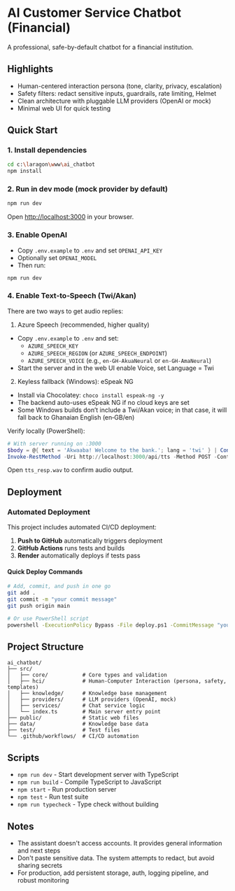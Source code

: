 # AI Customer Service Chatbot (Financial)

A professional, safe-by-default chatbot for a financial institution.

## Highlights

- Human-centered interaction persona (tone, clarity, privacy, escalation)
- Safety filters: redact sensitive inputs, guardrails, rate limiting, Helmet
- Clean architecture with pluggable LLM providers (OpenAI or mock)
- Minimal web UI for quick testing

## Quick Start

### 1. Install dependencies

```bash
cd c:\laragon\www\ai_chatbot
npm install
```

### 2. Run in dev mode (mock provider by default)

```bash
npm run dev
```

Open <http://localhost:3000> in your browser.

### 3. Enable OpenAI

- Copy `.env.example` to `.env` and set `OPENAI_API_KEY`
- Optionally set `OPENAI_MODEL`
- Then run:

```bash
npm run dev
```

### 4. Enable Text‑to‑Speech (Twi/Akan)

There are two ways to get audio replies:

1. Azure Speech (recommended, higher quality)

- Copy `.env.example` to `.env` and set:
	- `AZURE_SPEECH_KEY`
	- `AZURE_SPEECH_REGION` (or `AZURE_SPEECH_ENDPOINT`)
	- `AZURE_SPEECH_VOICE` (e.g., `en-GH-AkuaNeural` or `en-GH-AmaNeural`)
- Start the server and in the web UI enable Voice, set Language = Twi

2. Keyless fallback (Windows): eSpeak NG

- Install via Chocolatey: `choco install espeak-ng -y`
- The backend auto-uses eSpeak NG if no cloud keys are set
- Some Windows builds don’t include a Twi/Akan voice; in that case, it will fall back to Ghanaian English (en‑GB/en)

Verify locally (PowerShell):

```powershell
# With server running on :3000
$body = @{ text = 'Akwaaba! Welcome to the bank.'; lang = 'twi' } | ConvertTo-Json
Invoke-RestMethod -Uri http://localhost:3000/api/tts -Method POST -ContentType 'application/json' -Body $body -OutFile .\tts_resp.wav
```

Open `tts_resp.wav` to confirm audio output.

## Deployment

### Automated Deployment

This project includes automated CI/CD deployment:

1. **Push to GitHub** automatically triggers deployment
2. **GitHub Actions** runs tests and builds
3. **Render** automatically deploys if tests pass

#### Quick Deploy Commands

```bash
# Add, commit, and push in one go
git add .
git commit -m "your commit message"
git push origin main

# Or use PowerShell script
powershell -ExecutionPolicy Bypass -File deploy.ps1 -CommitMessage "your message"
```

## Project Structure

```text
ai_chatbot/
├── src/
│   ├── core/           # Core types and validation
│   ├── hci/            # Human-Computer Interaction (persona, safety, templates)
│   ├── knowledge/      # Knowledge base management
│   ├── providers/      # LLM providers (OpenAI, mock)
│   ├── services/       # Chat service logic
│   └── index.ts        # Main server entry point
├── public/             # Static web files
├── data/               # Knowledge base data
├── test/               # Test files
└── .github/workflows/  # CI/CD automation
```

## Scripts

- `npm run dev` - Start development server with TypeScript
- `npm run build` - Compile TypeScript to JavaScript
- `npm start` - Run production server
- `npm test` - Run test suite
- `npm run typecheck` - Type check without building

## Notes

- The assistant doesn't access accounts. It provides general information and next steps
- Don't paste sensitive data. The system attempts to redact, but avoid sharing secrets
- For production, add persistent storage, auth, logging pipeline, and robust monitoring
